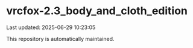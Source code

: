 # vrcfox-2.3_body_and_cloth_edition

Last updated: 2025-06-29 10:23:05

This repository is automatically maintained.
